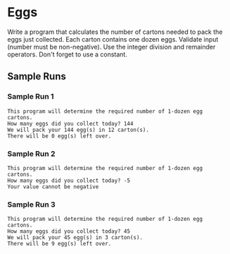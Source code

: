 # Eggs

Write a program that calculates the number of cartons needed to pack the eggs just collected. Each carton contains one dozen eggs. Validate input (number must be non-negative). Use the integer division and remainder operators. Don't forget to use a constant.  

## Sample Runs

### Sample Run 1

~~~
This program will determine the required number of 1-dozen egg cartons. 
How many eggs did you collect today? 144
We will pack your 144 egg(s) in 12 carton(s).
There will be 0 egg(s) left over.
~~~


### Sample Run 2

~~~
This program will determine the required number of 1-dozen egg cartons. 
How many eggs did you collect today? -5
Your value cannot be negative
~~~


### Sample Run 3

~~~
This program will determine the required number of 1-dozen egg cartons. 
How many eggs did you collect today? 45
We will pack your 45 egg(s) in 3 carton(s).
There will be 9 egg(s) left over.
~~~